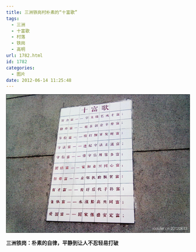 ```yaml
---
title: 三洲铁岗村朴素的“十富歌”
tags:
  - 三洲
  - 十富歌
  - 村落
  - 铁岗
  - 高明
url: 1782.html
id: 1782
categories:
  - 图片
date: 2012-06-14 11:25:48
---
```


[![](/images/uploads/2012/06/铁岗村的“十富歌”.jpg "铁岗村的“十富歌”")](/images/uploads/2012/06/铁岗村的“十富歌”.jpg)

**三洲铁岗：朴素的自律，平静到让人不忍轻易打破**